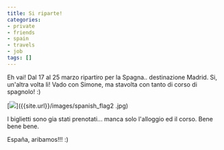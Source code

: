 ```yaml
---
title: Si riparte!
categories:
- private
- friends
- spain
- travels
- job
tags: []
---
```

Eh vai! Dal 17 al 25 marzo ripartiro per la Spagna.. destinazione Madrid. Si,
un'altra volta li! Vado con Simone, ma stavolta con tanto di corso di
spagnolo! :)



  
[![]({{site.url}}/images/spanish_flag2.jpg)]({{site.url}}/images/spanish_flag2
.jpg)

  
  
I biglietti sono gia stati prenotati... manca solo l'alloggio ed il corso.
Bene bene bene.  
  
  
  
España, aribamos!!! :)

  


